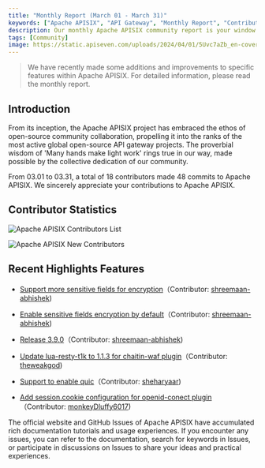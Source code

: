 ```yaml
---
title: "Monthly Report (March 01 - March 31)"
keywords: ["Apache APISIX", "API Gateway", "Monthly Report", "Contributor"]
description: Our monthly Apache APISIX community report is your window into the project's monthly developments. It is a tool to facilitate your seamless integration into the Apache APISIX community, ensuring that you stay well-informed and actively involved.
tags: [Community]
image: https://static.apiseven.com/uploads/2024/04/01/5Uvc7aZb_en-cover-202403.png
---
```


> We have recently made some additions and improvements to specific features within Apache APISIX. For detailed information, please read the monthly report.
<!--truncate-->
## Introduction

From its inception, the Apache APISIX project has embraced the ethos of open-source community collaboration, propelling it into the ranks of the most active global open-source API gateway projects. The proverbial wisdom of 'Many hands make light work' rings true in our way, made possible by the collective dedication of our community.

From 03.01 to 03.31, a total of 18 contributors made 48 commits to Apache APISIX. We sincerely appreciate your contributions to Apache APISIX.

## Contributor Statistics

![Apache APISIX Contributors List](https://static.apiseven.com/uploads/2024/04/01/8uuv5Xcl_contributors-202403.png)

![Apache APISIX New Contributors](https://static.apiseven.com/uploads/2024/04/01/mgfkfvdx_new-contributors-202403.png)

## Recent Highlights Features

- [Support more sensitive fields for encryption](https://github.com/apache/apisix/pull/11095)（Contributor: [shreemaan-abhishek](https://github.com/shreemaan-abhishek))

- [Enable sensitive fields encryption by default](https://github.com/apache/apisix/pull/11076)（Contributor: [shreemaan-abhishek](https://github.com/shreemaan-abhishek))

- [Release 3.9.0](https://github.com/apache/apisix/pull/10874)（Contributor: [shreemaan-abhishek](https://github.com/shreemaan-abhishek))

- [Update lua-resty-t1k to 1.1.3 for chaitin-waf plugin](https://github.com/apache/apisix/pull/10866)（Contributor: [theweakgod](https://github.com/theweakgod))

- [Support to enable quic](https://github.com/apache/apisix/pull/10905)（Contributor: [sheharyaar](https://github.com/sheharyaar))

- [Add session.cookie configuration for openid-conect plugin](https://github.com/apache/apisix/pull/10919)（Contributor: [monkeyDluffy6017](https://github.com/monkeyDluffy6017))

The official website and GitHub Issues of Apache APISIX have accumulated rich documentation tutorials and usage experiences. If you encounter any issues, you can refer to the documentation, search for keywords in Issues, or participate in discussions on Issues to share your ideas and practical experiences.
